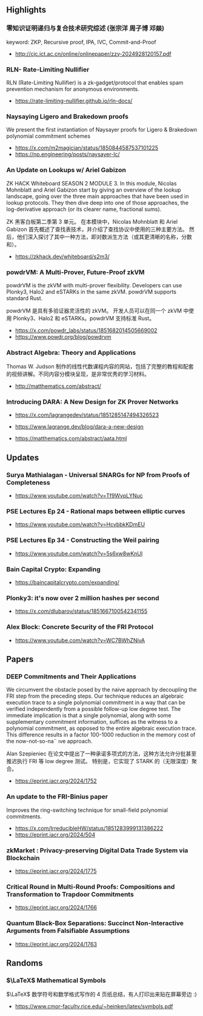 ## Highlights
### 零知识证明递归与复合技术研究综述 (张宗洋 周子博 邓燚)
keyword: ZKP, Recursive proof, IPA, IVC, Commit-and-Proof 
- <http://cjc.ict.ac.cn/online/onlinepaper/zzy-2024928120157.pdf>
### RLN- Rate-Limiting Nullifier
RLN (Rate-Limiting Nullifier) is a zk-gadget/protocol that enables spam prevention mechanism for anonymous environments.
- <https://rate-limiting-nullifier.github.io/rln-docs/>
### Naysaying Ligero and Brakedown proofs
We present the first instantiation of Naysayer proofs for Ligero & Brakedown polynomial commitment schemes
- <https://x.com/m2magician/status/1850844587537101225>
- <https://np.engineering/posts/naysayer-lc/>
### An Update on Lookups w/ Ariel Gabizon
ZK HACK Whiteboard SEASON 2 MODULE 3. In this module, Nicolas Mohnblatt and Ariel Gabizon start by giving an overview of the lookup landscape, going over the three main approaches that have been used in lookup protocols. They then dive deep into one of those approaches, the log-derivative approach (or its clearer name, fractional sums).

ZK 黑客白板第二季第 3 单元。 在本模块中，Nicolas Mohnblatt 和 Ariel Gabizon 首先概述了查找表技术，并介绍了查找协议中使用的三种主要方法。 然后，他们深入探讨了其中一种方法，即对数派生方法（或其更清晰的名称，分数和）。
- <https://zkhack.dev/whiteboard/s2m3/>
### powdrVM: A Multi-Prover, Future-Proof zkVM 
powdrVM is the zkVM with multi-prover flexibility. Developers can use Plonky3, Halo2 and eSTARKs in the same zkVM. powdrVM supports standard Rust.

powdrVM 是具有多验证器灵活性的 zkVM。 开发人员可以在同一个 zkVM 中使用 Plonky3、Halo2 和 eSTARKs。powdrVM 支持标准 Rust。
- <https://x.com/powdr_labs/status/1851682014505669002>
- <https://www.powdr.org/blog/powdrvm>
### Abstract Algebra: Theory and Applications
Thomas W. Judson 制作的线性代数课程内容的网站，包括了完整的教程和配套的视频讲解。不同内容分模块呈现，是非常优秀的学习材料。
- <http://matthematics.com/abstract/>
### Introducing DARA: A New Design for ZK Prover Networks
- <https://x.com/lagrangedev/status/1851285147494326523>
- <https://www.lagrange.dev/blog/dara-a-new-design>

- <https://matthematics.com/abstract/aata.html>
## Updates
### Surya Mathialagan - Universal SNARGs for NP from Proofs of Completeness
- <https://www.youtube.com/watch?v=Tf9WvpLYNuc>
### PSE Lectures Ep 24 - Rational maps between elliptic curves
- <https://www.youtube.com/watch?v=HcvbbkKDmEU>
### PSE Lectures Ep 34 - Constructing the Weil pairing
- <https://www.youtube.com/watch?v=5s6xw8wKnUI>
### Bain Capital Crypto: Expanding 
- <https://baincapitalcrypto.com/expanding/>
### Plonky3: it's now over 2 million hashes per second
- <https://x.com/dlubarov/status/1851667100542341155>
### Alex Block: Concrete Security of the FRI Protocol
- <https://www.youtube.com/watch?v=WC7BWhZNivA>

## Papers
### DEEP Commitments and Their Applications
We circumvent the obstacle posed by the naive approach by decoupling the FRI step from the preceding steps. Our technique reduces an algebraic execution trace to a single polynomial commitment in a way that can be verified independently from a possible follow-up low degree test. The immediate implication is that a single polynomial, along with some supplementary commitment information, suffices as the witness to a polynomial commitment, as opposed to the entire algebraic execution trace. This difference results in a factor 100-1000 reduction in the memory cost of the now-not-so-na¨ ıve approach.

Alan Szepieniec 在论文中提出了一种承诺多项式的方法，这种方法允许分批甚至推迟执行 FRI 等 low degree 测试。 特别是，它实现了 STARK 的（无限深度）聚合。
- <https://eprint.iacr.org/2024/1752>
### An update to the FRI-Binius paper 
Improves the ring-switching technique for small-field polynomial commitments.
- <https://x.com/IrreducibleHW/status/1851283999131386222>
- <https://eprint.iacr.org/2024/504>
### zkMarket : Privacy-preserving Digital Data Trade System via Blockchain
- <https://eprint.iacr.org/2024/1775>
### Critical Round in Multi-Round Proofs: Compositions and Transformation to Trapdoor Commitments
- <https://eprint.iacr.org/2024/1766>
### Quantum Black-Box Separations: Succinct Non-Interactive Arguments from Falsifiable Assumptions
- <https://eprint.iacr.org/2024/1763>

## Randoms
### $\LaTeX$ Mathematical Symbols
$\LaTeX$ 数学符号和数学格式写作的 4 页纸总结，有人打印出来贴在屏幕旁边 :)
- <https://www.cmor-faculty.rice.edu/~heinken/latex/symbols.pdf>
